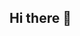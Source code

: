 ## Hi there 👋

<!--
**mortenkl72/mortenkl72** is a ✨ _special_ ✨ repository because its `README.md` (this file) appears on your GitHub profile.

Here are some ideas to get you started:

- 🔭 I’m currently working on learning about this
- 🌱 I’m currently learning a lot!

-->

